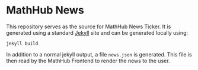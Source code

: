 # MathHub News

This repository serves as the source for MathHub News Ticker. 
It is generated using a standard [Jekyll](https://jekyllrb.com) site and can be generated locally using:

    jekyll build

In addition to a normal jekyll output, a file `news.json` is generated. 
This file is then read by the MathHub Frontend to render the news to the user. 